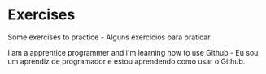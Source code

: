 # Exercises
Some exercises to practice - Alguns exercícios para praticar.


I am a apprentice programmer and i'm learning how to use Github - Eu sou um aprendiz de programador e estou aprendendo como usar o Github.
